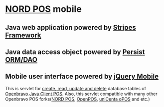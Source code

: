 # [NORD POS](http://www.nordpos.com) mobile #

## Java web application powered by [Stripes Framework](http://www.stripesframework.org) ##

## Java data access object powered by [Persist ORM/DAO](http://github.com/rufiao/persist) ##

## Mobile user interface powered by [jQuery Mobile](http://www.jquerymobile.com) ##

This is servlet for [create, read, update and delete](http://en.wikipedia.org/wiki/Create,_read,_update_and_delete) database tables of [Openbravo Java Client POS](http://wiki.openbravo.com/wiki/Projects:POS/FAQ/javapos). Also, this servlet compatible with many other Openbravo POS forks([NORD POS](http://www.nordpos.com/), [OpenPOS](http://forge.openbravo.com/projects/Openpos), [uniCenta oPOS](http://sourceforge.net/projects/unicentaopos/) and etc.)
